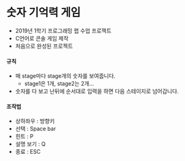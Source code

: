 # 숫자 기억력 게임

- 2019년 1학기 프로그래밍 랩 수업 프로젝트
- C언어로 콘솔 게임 제작
- 처음으로 완성된 프로젝트

#### 규칙
- 매 stage마다 stage개의 숫자를 보여줍니다.
  - stage1은 1개, stage2는 2개...
- 숫자를 다 보고 난뒤에 순서대로 입력을 하면 다음 스테이지로 넘어갑니다.

#### 조작법
- 상하좌우 : 방향키
- 선택 : Space bar
- 힌트 : P
- 설명 보기 : Q
- 종료 : ESC

